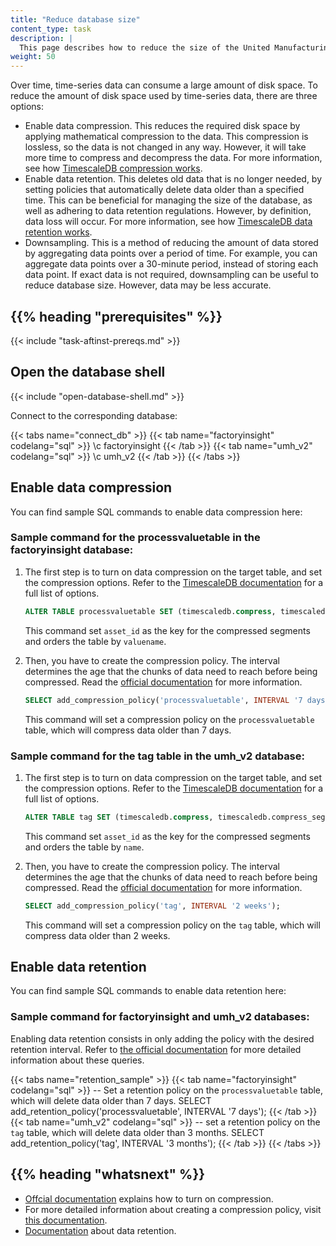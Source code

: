 ```yaml
---
title: "Reduce database size"
content_type: task
description: |
  This page describes how to reduce the size of the United Manufacturing Hub database.
weight: 50
---
```


<!-- overview -->

Over time, time-series data can consume a large amount of disk space. To reduce
the amount of disk space used by time-series data, there are three options:

- Enable data compression. This reduces the required disk space by applying
mathematical compression to the data. This compression is lossless, so the data
is not changed in any way. However, it will take more time to compress and
decompress the data. For more information, see how
[TimescaleDB compression works](https://docs.timescale.com/timescaledb/latest/how-to-guides/compression/about-compression/#about-compression).
- Enable data retention. This deletes old data that is no longer needed, by
setting policies that automatically delete data older than a specified time. This
can be beneficial for managing the size of the database, as well as adhering to
data retention regulations. However, by definition, data loss will occur. For
more information, see how
[TimescaleDB data retention works](https://docs.timescale.com/timescaledb/latest/how-to-guides/data-retention/about-data-retention/).
- Downsampling. This is a method of reducing the amount of data stored by
aggregating data points over a period of time. For example, you can aggregate
data points over a 30-minute period, instead of storing each data point. If exact
data is not required, downsampling can be useful to reduce database size.
However, data may be less accurate.

## {{% heading "prerequisites" %}}

{{< include "task-aftinst-prereqs.md" >}}

<!-- steps -->

## Open the database shell

{{< include "open-database-shell.md" >}}

Connect to the corresponding database:

{{< tabs name="connect_db" >}}
  {{< tab name="factoryinsight" codelang="sql" >}}
  \c factoryinsight
  {{< /tab >}}
  {{< tab name="umh_v2" codelang="sql" >}}
  \c umh_v2
  {{< /tab >}}
  {{< /tabs >}}

## Enable data compression

You can find sample SQL commands to enable data compression here:

### Sample command for the processvaluetable in the factoryinsight database:

1. The first step is to turn on data compression on the target table, and set the compression options. Refer to the [TimescaleDB documentation](https://docs.timescale.com/api/latest/compression/alter_table_compression/) for a full list of options.

    ```sql
    ALTER TABLE processvaluetable SET (timescaledb.compress, timescaledb.compress_segmentby = 'asset_id', timescaledb.compress_orderby = 'valuename');
    ```
    This command set `asset_id` as the key for the compressed segments 
    and orders the table by `valuename`.

2. Then, you have to create the compression policy. The interval determines the age that the chunks of data need to reach before being compressed. Read the [official documentation](https://docs.timescale.com/api/latest/compression/add_compression_policy/) for more information.

    ```sql
    SELECT add_compression_policy('processvaluetable', INTERVAL '7 days');
    ```

    This command will set a compression policy on the `processvaluetable` table,
    which will compress data older than 7 days.

### Sample command for the tag table in the umh_v2 database:

1. The first step is to turn on data compression on the target table, and set the compression options. Refer to the [TimescaleDB documentation](https://docs.timescale.com/api/latest/compression/alter_table_compression/) for a full list of options.

    ```sql
    ALTER TABLE tag SET (timescaledb.compress, timescaledb.compress_segmentby = 'asset_id', timescaledb.compress_orderby = 'name');
    ```
    This command set `asset_id` as the key for the compressed segments 
    and orders the table by `name`.

2. Then, you have to create the compression policy. The interval determines 
the age that the chunks of data need to reach before being compressed. 
Read the [official documentation](https://docs.timescale.com/api/latest/compression/add_compression_policy/) for more information.

    ```sql
    SELECT add_compression_policy('tag', INTERVAL '2 weeks');
    ```

    This command will set a compression policy on the `tag` table,
    which will compress data older than 2 weeks.


## Enable data retention

You can find sample SQL commands to enable data retention here:

### Sample command for factoryinsight and umh_v2 databases:

  Enabling data retention consists in only adding the policy with the desired 
  retention interval. Refer to [the official documentation](https://docs.timescale.com/api/latest/data-retention/add_retention_policy/) 
  for more detailed information about these queries.

  {{< tabs name="retention_sample" >}}
  {{< tab name="factoryinsight" codelang="sql" >}}
  -- Set a retention policy on the `processvaluetable` table, which will delete data older than 7 days.
  SELECT add_retention_policy('processvaluetable', INTERVAL '7 days');
  {{< /tab >}}
  {{< tab name="umh_v2" codelang="sql" >}}
  -- set a retention policy on the `tag` table, which will delete data older than 3 months.
  SELECT add_retention_policy('tag', INTERVAL '3 months');
  {{< /tab >}}
  {{< /tabs >}}

<!-- discussion -->

<!-- Optional section; add links to information related to this topic. -->
## {{% heading "whatsnext" %}}

- [Offcial documentation](https://docs.timescale.com/api/latest/compression/alter_table_compression/) 
explains how to turn on compression.
- For more detailed information about creating a compression policy, 
visit [this documentation](https://docs.timescale.com/api/latest/compression/add_compression_policy/).
- [Documentation](https://docs.timescale.com/api/latest/data-retention/add_retention_policy/) 
about data retention.
